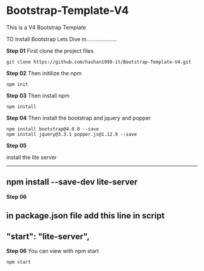 # Bootstrap-Template-V4
This is a V4 Bootstrap Template


TO Install Bootstrap Lets Dive in....................


**Step 01**
First clone the project files 
```
git clone https://github.com/hashan1998-it/Bootstrap-Template-V4.git
```

**Step 02**
Then initilize the npm 
```
npm init

```

**Step 03**
Then install npm

```
npm install

```

**Step 04**
Then install the bootstrap and jquery and popper

```
npm install bootstrap@4.0.0 --save
npm install jquery@3.3.1 popper.js@1.12.9 --save
```

**Step 05**

install the lite server

---
npm install --save-dev lite-server
---

**Step 06**

in package.json file add this line in script
---
"start": "lite-server",
---

**Step 06**
You can view with npm start
```
npm start

```





